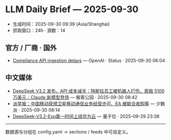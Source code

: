 # LLM Daily Brief — 2025-09-30

- 生成时间：2025-09-30 09:39 (Asia/Shanghai)
- 抓取窗口：24h · 源数：14


## 官方 / 厂商 · 国外

- [Compliance API ingestion delays](https://status.openai.com//incidents/01K6B6T0GVFX2JHJ0ZKDTYNP9R) — OpenAI · Status · 2025-09-30 06:04


## 中文媒体

- [DeepSeek V3.2 发布，API 成本减半；特斯拉员工被机器人打伤，索赔 5100 万美元；Claude 新模型登场](http://www.geekpark.net/news/354695) — 极客公园 · 2025-09-30 08:42
- [派早报：中国移动获颁卫星移动通信业务经营许可、EA 被联合收购等](https://sspai.com/post/102843) — 少数派 · 2025-09-30 08:14
- [DeepSeek-V3.2-Exp第一时间上线华为云](https://www.qbitai.com/2025/09/338375.html) — 量子位 · 2025-09-29 23:38

---
数据源与分组在 config.yaml → sections / feeds 中可自定义。